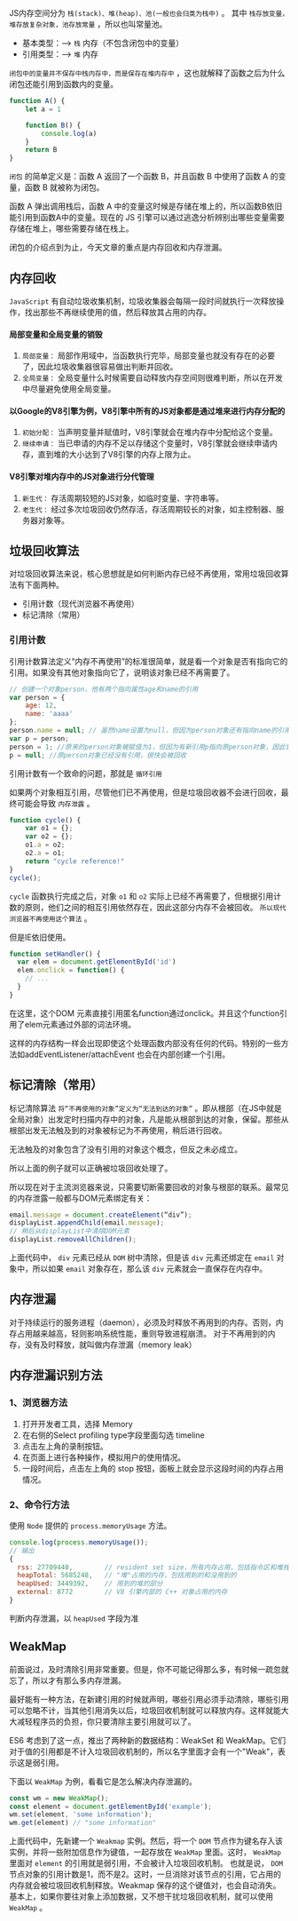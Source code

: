 JS内存空间分为 `栈(stack)、堆(heap)、池(一般也会归类为栈中)` 。 其中 `栈存放变量，堆存放复杂对象，池存放常量` ，所以也叫常量池。

* 基本类型：--> `栈` 内存（不包含闭包中的变量）
* 引用类型：--> `堆` 内存

`闭包中的变量并不保存中栈内存中，而是保存在堆内存中` ，这也就解释了函数之后为什么闭包还能引用到函数内的变量。

``` javascript
function A() {
    let a = 1

    function B() {
        console.log(a)
    }
    return B
}
```

`闭包` 的简单定义是：函数 A 返回了一个函数 B，并且函数 B 中使用了函数 A 的变量，函数 B 就被称为闭包。

函数 A 弹出调用栈后，函数 A 中的变量这时候是存储在堆上的，所以函数B依旧能引用到函数A中的变量。现在的 JS 引擎可以通过逃逸分析辨别出哪些变量需要存储在堆上，哪些需要存储在栈上。

闭包的介绍点到为止，今天文章的重点是内存回收和内存泄漏。

## 内存回收

`JavaScript` 有自动垃圾收集机制，垃圾收集器会每隔一段时间就执行一次释放操作，找出那些不再继续使用的值，然后释放其占用的内存。

#### 局部变量和全局变量的销毁

1. `局部变量：` 局部作用域中，当函数执行完毕，局部变量也就没有存在的必要了，因此垃圾收集器很容易做出判断并回收。
1. `全局变量：` 全局变量什么时候需要自动释放内存空间则很难判断，所以在开发中尽量避免使用全局变量。

 

#### 以Google的V8引擎为例，V8引擎中所有的JS对象都是通过堆来进行内存分配的

1. `初始分配：` 当声明变量并赋值时，V8引擎就会在堆内存中分配给这个变量。
1. `继续申请：` 当已申请的内存不足以存储这个变量时，V8引擎就会继续申请内存，直到堆的大小达到了V8引擎的内存上限为止。

#### V8引擎对堆内存中的JS对象进行分代管理

1. `新生代：` 存活周期较短的JS对象，如临时变量、字符串等。
1. `老生代：` 经过多次垃圾回收仍然存活，存活周期较长的对象，如主控制器、服务器对象等。

## 垃圾回收算法

对垃圾回收算法来说，核心思想就是如何判断内存已经不再使用，常用垃圾回收算法有下面两种。

* 引用计数（现代浏览器不再使用）
* 标记清除（常用）

### 引用计数

引用计数算法定义“内存不再使用”的标准很简单，就是看一个对象是否有指向它的引用。如果没有其他对象指向它了，说明该对象已经不再需要了。

``` javascript
// 创建一个对象person，他有两个指向属性age和name的引用
var person = {
    age: 12,
    name: 'aaaa'
};
person.name = null; // 虽然name设置为null，但因为person对象还有指向name的引用，因此name不会回收
var p = person;
person = 1; //原来的person对象被赋值为1，但因为有新引用p指向原person对象，因此它不会被回收
p = null; //原person对象已经没有引用，很快会被回收
```

引用计数有一个致命的问题，那就是 `循环引用` 

如果两个对象相互引用，尽管他们已不再使用，但是垃圾回收器不会进行回收，最终可能会导致 `内存泄露` 。

```javascript
function cycle() {
    var o1 = {};
    var o2 = {};
    o1.a = o2;
    o2.a = o1; 
    return "cycle reference!"
}
cycle();
```

`cycle` 函数执行完成之后，对象 `o1` 和 `o2` 实际上已经不再需要了，但根据引用计数的原则，他们之间的相互引用依然存在，因此这部分内存不会被回收。 `所以现代浏览器不再使用这个算法` 。

但是IE依旧使用。

```javascript
function setHandler() {
  var elem = document.getElementById('id')
  elem.onclick = function() {
    // ...
  }
}
```

在这里，这个DOM 元素直接引用匿名function通过onclick。并且这个function引用了elem元素通过外部的词法环境。

这样的内存结构一样会出现即使这个处理函数内部没有任何的代码。特别的一些方法如addEventListener/attachEvent 也会在内部创建一个引用。

## 标记清除（常用）

标记清除算法 `将“不再使用的对象”定义为“无法到达的对象”` 。即从根部（在JS中就是全局对象）出发定时扫描内存中的对象，凡是能从根部到达的对象，保留。那些从根部出发无法触及到的对象被标记为不再使用，稍后进行回收。

无法触及的对象包含了没有引用的对象这个概念，但反之未必成立。

所以上面的例子就可以正确被垃圾回收处理了。

所以现在对于主流浏览器来说，只需要切断需要回收的对象与根部的联系。最常见的内存泄露一般都与DOM元素绑定有关：

```javascript 
email.message = document.createElement(“div”);
displayList.appendChild(email.message);
// 稍后从displayList中清除DOM元素
displayList.removeAllChildren();
```

上面代码中， `div` 元素已经从 `DOM` 树中清除，但是该 `div` 元素还绑定在 `email` 对象中，所以如果 `email` 对象存在，那么该 `div` 元素就会一直保存在内存中。

## 内存泄漏

对于持续运行的服务进程（daemon），必须及时释放不再用到的内存。否则，内存占用越来越高，轻则影响系统性能，重则导致进程崩溃。 对于不再用到的内存，没有及时释放，就叫做内存泄漏（memory leak）

## 内存泄漏识别方法

### 1、浏览器方法

1. 打开开发者工具，选择 Memory
1. 在右侧的Select profiling type字段里面勾选 timeline
1. 点击左上角的录制按钮。
1. 在页面上进行各种操作，模拟用户的使用情况。
1. 一段时间后，点击左上角的 stop 按钮，面板上就会显示这段时间的内存占用情况。

### 2、命令行方法

使用 `Node` 提供的 `process.memoryUsage` 方法。

```javascript
console.log(process.memoryUsage());
// 输出
{ 
  rss: 27709440,		// resident set size，所有内存占用，包括指令区和堆栈
  heapTotal: 5685248,   // "堆"占用的内存，包括用到的和没用到的
  heapUsed: 3449392,	// 用到的堆的部分
  external: 8772 		// V8 引擎内部的 C++ 对象占用的内存
}
```

判断内存泄漏，以 `heapUsed` 字段为准

## WeakMap

前面说过，及时清除引用非常重要。但是，你不可能记得那么多，有时候一疏忽就忘了，所以才有那么多内存泄漏。

最好能有一种方法，在新建引用的时候就声明，哪些引用必须手动清除，哪些引用可以忽略不计，当其他引用消失以后，垃圾回收机制就可以释放内存。这样就能大大减轻程序员的负担，你只要清除主要引用就可以了。

ES6 考虑到了这一点，推出了两种新的数据结构：WeakSet 和 WeakMap。它们对于值的引用都是不计入垃圾回收机制的，所以名字里面才会有一个"Weak"，表示这是弱引用。

下面以 ` WeakMap ` 为例，看看它是怎么解决内存泄漏的。

```javascript 
const wm = new WeakMap();
const element = document.getElementById('example');
wm.set(element, 'some information');
wm.get(element) // "some information"
```

上面代码中，先新建一个 `Weakmap` 实例。然后，将一个 `DOM` 节点作为键名存入该实例，并将一些附加信息作为键值，一起存放在 `WeakMap` 里面。这时， `WeakMap` 里面对 `element` 的引用就是弱引用，不会被计入垃圾回收机制。
也就是说， `DOM` 节点对象的引用计数是1，而不是2。这时，一旦消除对该节点的引用，它占用的内存就会被垃圾回收机制释放。Weakmap 保存的这个键值对，也会自动消失。
基本上，如果你要往对象上添加数据，又不想干扰垃圾回收机制，就可以使用 `WeakMap` 。

